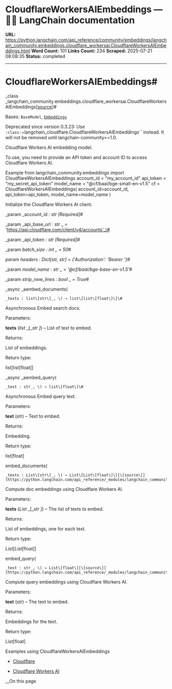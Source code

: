 # CloudflareWorkersAIEmbeddings — 🦜🔗 LangChain  documentation

**URL:** https://python.langchain.com/api_reference/community/embeddings/langchain_community.embeddings.cloudflare_workersai.CloudflareWorkersAIEmbeddings.html
**Word Count:** 101
**Links Count:** 234
**Scraped:** 2025-07-21 08:08:35
**Status:** completed

---

# CloudflareWorkersAIEmbeddings\#

_class _langchain\_community.embeddings.cloudflare\_workersai.CloudflareWorkersAIEmbeddings[\[source\]](https://python.langchain.com/api_reference/_modules/langchain_community/embeddings/cloudflare_workersai.html#CloudflareWorkersAIEmbeddings)\#     

Bases: `BaseModel`, [`Embeddings`](https://python.langchain.com/api_reference/core/embeddings/langchain_core.embeddings.embeddings.Embeddings.html#langchain_core.embeddings.embeddings.Embeddings "langchain_core.embeddings.embeddings.Embeddings")

Deprecated since version 0.3.23: Use `:class:`~langchain_cloudflare.CloudflareWorkersAIEmbeddings`` instead. It will not be removed until langchain-community==1.0.

Cloudflare Workers AI embedding model.

To use, you need to provide an API token and account ID to access Cloudflare Workers AI.

Example               from langchain_community.embeddings import CloudflareWorkersAIEmbeddings          account_id = "my_account_id"     api_token = "my_secret_api_token"     model_name =  "@cf/baai/bge-small-en-v1.5"          cf = CloudflareWorkersAIEmbeddings(         account_id=account_id,         api_token=api_token,         model_name=model_name     )     

Initialize the Cloudflare Workers AI client.

_param _account\_id _: str_ _\[Required\]_\#     

_param _api\_base\_url _: str_ _ = 'https://api.cloudflare.com/client/v4/accounts'_\#     

_param _api\_token _: str_ _\[Required\]_\#     

_param _batch\_size _: int_ _ = 50_\#     

_param _headers _: Dict\[str, str\]__ = \{'Authorization': 'Bearer '\}_\#     

_param _model\_name _: str_ _ = '@cf/baai/bge-base-en-v1.5'_\#     

_param _strip\_new\_lines _: bool_ _ = True_\#     

_async _aembed\_documents\(

    _texts : list\[str\]_, \) → list\[list\[float\]\]\#     

Asynchronous Embed search docs.

Parameters:     

**texts** \(_list_ _\[__str_ _\]_\) – List of text to embed.

Returns:     

List of embeddings.

Return type:     

list\[list\[float\]\]

_async _aembed\_query\(

    _text : str_, \) → list\[float\]\#     

Asynchronous Embed query text.

Parameters:     

**text** \(_str_\) – Text to embed.

Returns:     

Embedding.

Return type:     

list\[float\]

embed\_documents\(

    _texts : List\[str\]_, \) → List\[List\[float\]\][\[source\]](https://python.langchain.com/api_reference/_modules/langchain_community/embeddings/cloudflare_workersai.html#CloudflareWorkersAIEmbeddings.embed_documents)\#     

Compute doc embeddings using Cloudflare Workers AI.

Parameters:     

**texts** \(_List_ _\[__str_ _\]_\) – The list of texts to embed.

Returns:     

List of embeddings, one for each text.

Return type:     

_List_\[_List_\[float\]\]

embed\_query\(

    _text : str_, \) → List\[float\][\[source\]](https://python.langchain.com/api_reference/_modules/langchain_community/embeddings/cloudflare_workersai.html#CloudflareWorkersAIEmbeddings.embed_query)\#     

Compute query embeddings using Cloudflare Workers AI.

Parameters:     

**text** \(_str_\) – The text to embed.

Returns:     

Embeddings for the text.

Return type:     

_List_\[float\]

Examples using CloudflareWorkersAIEmbeddings

  * [Cloudflare](https://python.langchain.com/docs/integrations/providers/cloudflare/)

  * [Cloudflare Workers AI](https://python.langchain.com/docs/integrations/text_embedding/cloudflare_workersai/)

__On this page